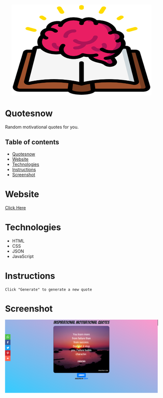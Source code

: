 <p align="center">
  <img width="460" height="300" src="img/idea.png">
</p>

# Quotesnow
Random motivational quotes for you.

## Table of contents
* [Quotesnow](#quotesnow)
* [Website](#website)
* [Technologies](#technologies)
* [Instructions](#instructions)
* [Screenshot](#screenshot)

# Website
[Click Here](https://ridz97.github.io/quotesnow/)

# Technologies
* HTML
* CSS
* JSON
* JavaScript

# Instructions
```
Click "Generate" to generate a new quote
```

# Screenshot
![screenshot](img/Screenshot.png)
